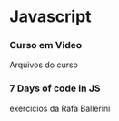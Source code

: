 # Javascript

### Curso em Video
 
 Arquivos do curso 
 
 
 ### 7 Days of code in JS 
 
 exercicios da Rafa Ballerini
